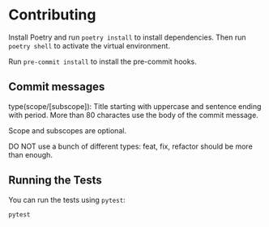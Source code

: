 # Contributing

Install Poetry and run `poetry install` to install dependencies. Then run `poetry shell` to activate the virtual environment.

Run `pre-commit install` to install the pre-commit hooks.

## Commit messages

type(scope/[subscope]): Title starting with uppercase and sentence ending with period.
More than 80 charactes use the body of the commit message.

Scope and subscopes are optional.

DO NOT use a bunch of different types: feat, fix, refactor should be more than enough.

## Running the Tests

You can run the tests using `pytest`:

```bash
pytest
```
